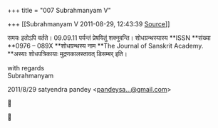 +++
title = "007 Subrahmanyam V"

+++
[[Subrahmanyam V	2011-08-29, 12:43:39 [Source](https://groups.google.com/g/bvparishat/c/ealRQEDVFPQ)]]



समयः इतोऽपि वर्तते। 09.09.11 पर्यन्तं प्रेषयितुं शक्नुवन्ति। शोधग्रन्थस्यास्य **ISSN **संख्या **0976 – 089X **शोधग्रन्थस्य नाम **The Journal of Sanskrit Academy.  
**अस्याः शोधपत्रिकायाः मुद्रणकालस्तावत् डिसम्बर् इति।  
  
with regards  
Subrahmanyam  
  

2011/8/29 satyendra pandey \<[pandeysa...@gmail.com]()\>





